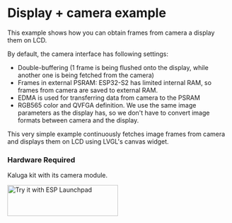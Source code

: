 # Display + camera example

This example shows how you can obtain frames from camera a display them on LCD.

By default, the camera interface has following settings:
* Double-buffering (1 frame is being flushed onto the display, while another one is being fetched from the camera)
* Frames in external PSRAM: ESP32-S2 has limited internal RAM, so frames from camera are saved to external RAM.
* EDMA is used for transferring data from camera to the PSRAM
* RGB565 color and QVFGA definition. We use the same image parameters as the display has, so we don't have to convert image formats between camera and the display.

This very simple example continuously fetches image frames from camera and displays them on LCD using LVGL's canvas widget.

### Hardware Required

Kaluga kit with its camera module.

<a href="https://espressif.github.io/esp-launchpad/?flashConfigURL=https://espressif.github.io/esp-bsp/config.toml&app=display_camera">
    <img alt="Try it with ESP Launchpad" src="https://espressif.github.io/esp-launchpad/assets/try_with_launchpad.png" width="250" height="70">
</a>
